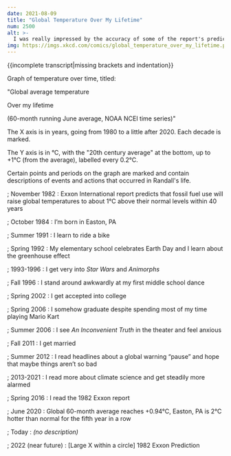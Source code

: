 ```yaml
---
date: 2021-08-09
title: "Global Temperature Over My Lifetime"
num: 2500
alt: >-
  I was really impressed by the accuracy of some of the report's predictions about fossil fuel consumption. Then I realized, oh, right, of course.
img: https://imgs.xkcd.com/comics/global_temperature_over_my_lifetime.png
---
```

{{incomplete transcript|missing brackets and indentation}}

Graph of temperature over time, titled:

"Global average temperature

Over my lifetime

(60-month running June average, NOAA NCEI time series)"

The X axis is in years, going from 1980 to a little after 2020. Each decade is marked.

The Y axis is in °C, with the "20th century average" at the bottom, up to +1°C (from the average), labelled every 0.2°C.

Certain points and periods on the graph are marked and contain descriptions of events and actions that occurred in Randall's life.

; November 1982 : Exxon International report predicts that fossil fuel use will raise global temperatures to about 1°C above their normal levels within 40 years

; October 1984  : I’m born in Easton, PA

; Summer 1991   : I learn to ride a bike

; Spring 1992   : My elementary school celebrates Earth Day and I learn about the greenhouse effect

; 1993-1996     : I get very into *Star Wars* and *Animorphs*

; Fall 1996     : I stand around awkwardly at my first middle school dance

; Spring 2002   : I get accepted into college

; Spring 2006   : I somehow graduate despite spending most of my time playing Mario Kart

; Summer 2006   : I see *An Inconvenient Truth* in the theater and feel anxious

; Fall 2011     : I get married

; Summer 2012   : I read headlines about a global warning “pause” and hope that maybe things aren’t so bad

; 2013-2021     : I read more about climate science and get steadily more alarmed

; Spring 2016   : I read the 1982 Exxon report

; June 2020     : Global 60-month average reaches +0.94°C, Easton, PA is 2°C hotter than normal for the fifth year in a row

; Today         : *(no description)*

; 2022 (near future) : [Large X within a circle] 1982 Exxon Prediction